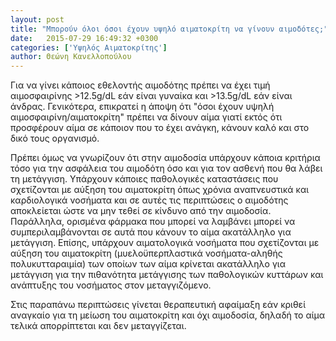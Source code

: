 ```yaml
---
layout: post
title: "Μπορούν όλοι όσοι έχουν υψηλό αιματοκρίτη να γίνουν αιμοδότες;"
date:   2015-07-29 16:49:32 +0300
categories: ['Υψηλός Αιματοκρίτης']
author: Θεώνη Κανελλοπούλου
---
```


Για να γίνει κάποιος εθελοντής αιμοδότης πρέπει να έχει τιμή αιμοσφαιρίνης \>12.5g/dL εάν είναι γυναίκα και \>13.5g/dL εάν είναι άνδρας. Γενικότερα, επικρατεί η άποψη ότι "όσοι έχουν υψηλή αιμοσφαιρίνη/αιματοκρίτη" πρέπει να δίνουν αίμα γιατί εκτός ότι προσφέρουν αίμα σε κάποιον που το έχει ανάγκη, κάνουν καλό και στο δικό τους οργανισμό.
<!--break-->

Πρέπει όμως να γνωρίζουν ότι στην αιμοδοσία υπάρχουν κάποια κριτήρια τόσο για την ασφάλεια του αιμοδότη όσο και για τον ασθενή που θα λάβει τη μετάγγιση. Υπάρχουν κάποιες παθολογικές καταστάσεις που σχετίζονται με αύξηση του αιματοκρίτη όπως χρόνια αναπνευστικά και καρδιολογικά νοσήματα και σε αυτές τις περιπτώσεις ο αιμοδότης αποκλείεται ώστε να μην τεθεί σε κίνδυνο από την αιμοδοσία. Παράλληλα, ορισμένα φάρμακα που μπορεί να λαμβάνει μπορεί να συμπεριλαμβάνονται σε αυτά που κάνουν το αίμα ακατάλληλο για μετάγγιση. Επίσης, υπάρχουν αιματολογικά νοσήματα που σχετίζονται με αύξηση του αιματοκρίτη (μυελοϋπερπλαστικά νοσήματα-αληθής πολυκυτταραιμία) των οποίων των αίμα κρίνεται ακατάλληλο για μετάγγιση για την πιθανότητα μετάγγισης των παθολογικών κυττάρων και ανάπτυξης του νοσήματος στον μεταγγιζόμενο.

Στις παραπάνω περιπτώσεις γίνεται θεραπευτική αφαίμαξη εάν κριθεί αναγκαίο για τη μείωση του αιματοκρίτη και όχι αιμοδοσία, δηλαδή το αίμα τελικά απορρίπτεται και δεν μεταγγίζεται.


